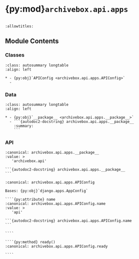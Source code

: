 # {py:mod}`archivebox.api.apps`

```{py:module} archivebox.api.apps
```

```{autodoc2-docstring} archivebox.api.apps
:allowtitles:
```

## Module Contents

### Classes

````{list-table}
:class: autosummary longtable
:align: left

* - {py:obj}`APIConfig <archivebox.api.apps.APIConfig>`
  -
````

### Data

````{list-table}
:class: autosummary longtable
:align: left

* - {py:obj}`__package__ <archivebox.api.apps.__package__>`
  - ```{autodoc2-docstring} archivebox.api.apps.__package__
    :summary:
    ```
````

### API

````{py:data} __package__
:canonical: archivebox.api.apps.__package__
:value: >
   'archivebox.api'

```{autodoc2-docstring} archivebox.api.apps.__package__
```

````

`````{py:class} APIConfig(app_name, app_module)
:canonical: archivebox.api.apps.APIConfig

Bases: {py:obj}`django.apps.AppConfig`

````{py:attribute} name
:canonical: archivebox.api.apps.APIConfig.name
:value: >
   'api'

```{autodoc2-docstring} archivebox.api.apps.APIConfig.name
```

````

````{py:method} ready()
:canonical: archivebox.api.apps.APIConfig.ready

````

`````
